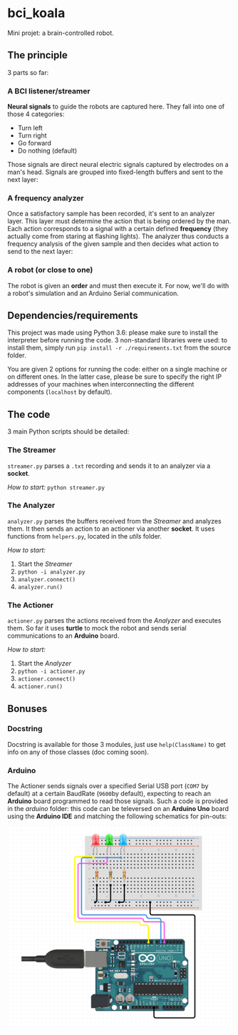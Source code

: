 # bci_koala

Mini projet: a brain-controlled robot.

## The principle
3 parts so far:

### A BCI listener/streamer
**Neural signals** to guide the robots are captured here. They fall into one of those 4 categories:
  - Turn left
  - Turn right
  - Go forward
  - Do nothing (default)
  
Those signals are direct neural electric signals captured by electrodes on a man's head.
Signals are grouped into fixed-length buffers and sent to the next layer:

### A frequency analyzer
Once a satisfactory sample has been recorded, it's sent to an analyzer layer. This layer must determine the action that is being ordered by the man.
Each action corresponds to a signal with a certain defined **frequency** (they actually come from staring at flashing lights).
The analyzer thus conducts a frequency analysis of the given sample and then decides what action to send to the next layer:

### A robot (or close to one)
The robot is given an **order** and must then execute it. For now, we'll do with a robot's simulation and an Arduino Serial communication.

## Dependencies/requirements

This project was made using Python 3.6: please make sure to install the interpreter before running the code.
3 non-standard libraries were used: to install them, simply run `pip install -r ./requirements.txt` from the source folder.

You are given 2 options for running the code: either on a single machine or on different ones. In the latter case, please be sure to specify the right IP addresses of your machines when interconnecting the different components (`localhost` by default).

## The code
3 main Python scripts should be detailed:

### The Streamer
`streamer.py` parses a `.txt` recording and sends it to an analyzer via a **socket**.

*How to start:*
`python streamer.py`

### The Analyzer
`analyzer.py` parses the buffers received from the *Streamer* and analyzes them. It then sends an action to an actioner via another **socket**.
It uses functions from `helpers.py`, located in the *utils* folder.

*How to start:*
1) Start the *Streamer*
2) `python -i analyzer.py`
3) `analyzer.connect()`
4) `analyzer.run()`

### The Actioner
`actioner.py` parses the actions received from the *Analyzer* and executes them. So far it uses **turtle** to mock the robot and sends serial communications to an **Arduino** board.

*How to start:*
1) Start the *Analyzer*
2) `python -i actioner.py`
3) `actioner.connect()`
4) `actioner.run()`

## Bonuses

### Docstring
Docstring is available for those 3 modules, just use `help(ClassName)` to get info on any of those classes (doc coming soon).

### Arduino
The Actioner sends signals over a specified Serial USB port (`COM7` by default) at a certain BaudRate (`9600`by default), expecting to reach an **Arduino** board programmed to read those signals.
Such a code is provided in the *arduino* folder: this code can be televersed on an **Arduino Uno** board using the **Arduino IDE** and matching the following schematics for pin-outs:

![alt text](./images/arduino_schematics.png "Arduino schematics")
